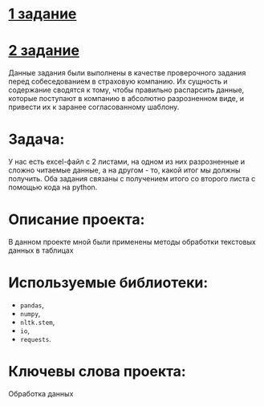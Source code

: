 #  [1 задание](https://github.com/OStonks/Portfolio/blob/main/insurance/Задание%201.ipynb)
#  [2 задание](https://github.com/OStonks/Portfolio/blob/main/insurance/Задание%202.ipynb)

Данные задания были выполнены в качестве проверочного задания перед собеседованием в страховую компанию. Их сущность и содержание сводятся к тому, чтобы правильно распарсить данные, которые поступают в компанию в абсолютно разрозненном виде, и привести их к заранее согласованному шаблону.

# Задача:
У нас есть excel-файл с 2 листами, на одном из них разрозненные и сложно читаемые данные, а на другом - то, какой итог мы должны получить. Оба задания связаны с получением итого со второго листа с помощью кода на python. 

# Описание проекта:
В данном проекте мной были применены методы обработки текстовых данных в таблицах

# Используемые библиотеки:

* `pandas`,
* `numpy`,
* `nltk.stem`,
* `io`,
* `requests`.


# Ключевы слова проекта:
Обработка данных
